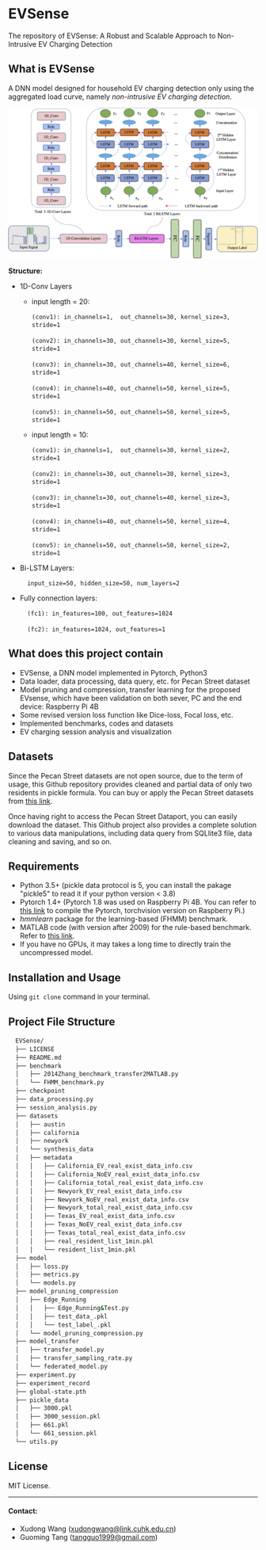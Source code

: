 # EVSense

The repository of EVSense: A Robust and Scalable Approach to Non-Intrusive EV Charging Detection


## What is EVSense

 A DNN model designed for household EV charging detection only using the aggregated load curve, namely *non-intrusive EV charging detection*.

![ ](https://github.com/MathAdventurer/EVSense/blob/main/image/EVSense_model.png)

**Structure:**
- 1D-Conv Layers

  - input length = 20:
  
        (conv1): in_channels=1,  out_channels=30, kernel_size=3, stride=1
    
        (conv2): in_channels=30, out_channels=30, kernel_size=5, stride=1
    
        (conv3): in_channels=30, out_channels=40, kernel_size=6, stride=1
    
        (conv4): in_channels=40, out_channels=50, kernel_size=5, stride=1
    
        (conv5): in_channels=50, out_channels=50, kernel_size=5, stride=1
  
  - input length = 10:
  
        (conv1): in_channels=1,  out_channels=30, kernel_size=2, stride=1
    
        (conv2): in_channels=30, out_channels=30, kernel_size=3, stride=1
    
        (conv3): in_channels=30, out_channels=40, kernel_size=3, stride=1
    
        (conv4): in_channels=40, out_channels=50, kernel_size=4, stride=1
    
        (conv5): in_channels=50, out_channels=50, kernel_size=2, stride=1

- Bi-LSTM Layers:

        input_size=50, hidden_size=50, num_layers=2
  
- Fully connection layers:

        (fc1): in_features=100, out_features=1024
        
        (fc2): in_features=1024, out_features=1

## What does this project contain

  - EVSense, a DNN model implemented in Pytorch, Python3
  - Data loader, data processing, data query, etc. for Pecan Street dataset
  - Model pruning and compression, transfer learning for the proposed EVsense, which have been validation on both sever, PC and the end device: Raspberry Pi 4B
  - Some revised version loss function like Dice-loss, Focal loss, etc.
  - Implemented benchmarks, codes and datasets
  - EV charging session analysis and visualization

## Datasets

 Since the Pecan Street datasets are not open source, due to the term of usage, this Github repository provides cleaned and partial data of only two residents in pickle formula. You can buy or apply the Pecan Street datasets from [this link](https://www.pecanstreet.org/dataport/).
 
 Once having right to access the Pecan Street Dataport, you can easily download the dataset. This Github project also provides a complete solution to various data manipulations, including data query from SQLlite3 file, data cleaning and saving, and so on.

## Requirements

  - Python 3.5+ (pickle data protocol is 5, you can install the pakage "pickle5" to read it if your python version < 3.8)
  - Pytorch 1.4+ (Pytorch 1.8 was used on Raspberry Pi 4B. You can refer to [this link](https://sites.google.com/view/steam-for-vision/raspberry-pi) to compile the Pytorch, torchvision version on Raspberry Pi.)
  - *hmmlearn* package for the learning-based (FHMM) benchmark.
  - MATLAB code (with version after 2009) for the rule-based benchmark. Refer to [this link](https://www.mathworks.com/matlabcentral/fileexchange/47474-energy-disaggregation-algorithm-for-electric-vehicle-charging-load).
  - If you have no GPUs, it may takes a long time to directly train the uncompressed model.

## Installation and Usage

  Using `git clone` command in your terminal.
  
  
## Project File Structure
```bash
  EVSense/
  ├── LICENSE
  ├── README.md
  ├── benchmark
  │   ├── 2014Zhang_benchmark_transfer2MATLAB.py
  │   └── FHMM_benchmark.py
  ├── checkpoint
  ├── data_processing.py
  ├── session_analysis.py
  ├── datasets
  │   ├── austin
  │   ├── california
  │   ├── newyork
  │   └── synthesis_data 
  │   ├── metadata
  │   │   ├── California_EV_real_exist_data_info.csv
  │   │   ├── California_NoEV_real_exist_data_info.csv
  │   │   ├── California_total_real_exist_data_info.csv
  │   │   ├── Newyork_EV_real_exist_data_info.csv
  │   │   ├── Newyork_NoEV_real_exist_data_info.csv
  │   │   ├── Newyork_total_real_exist_data_info.csv
  │   │   ├── Texas_EV_real_exist_data_info.csv
  │   │   ├── Texas_NoEV_real_exist_data_info.csv
  │   │   ├── Texas_total_real_exist_data_info.csv
  │   │   ├── real_resident_list_1min.pkl
  │   │   └── resident_list_1min.pkl
  ├── model
  │   ├── loss.py
  │   ├── metrics.py
  │   └── models.py
  ├── model_pruning_compression
  │   ├── Edge_Running
  │   │   ├── Edge_Running&Test.py
  │   │   ├── test_data_.pkl
  │   │   └── test_label_.pkl
  │   └── model_pruning_compression.py
  ├── model_transfer
  │   ├── transfer_model.py
  │   ├── transfer_sampling_rate.py
  │   └── federated_model.py
  ├── experiment.py
  ├── experiment_record
  ├── global-state.pth
  ├── pickle_data
  │   ├── 3000.pkl
  │   ├── 3000_session.pkl
  │   ├── 661.pkl
  │   └── 661_session.pkl
  └── utils.py
 ```
## License

  MIT License.

---

#### Contact:
- Xudong Wang (xudongwang@link.cuhk.edu.cn)
- Guoming Tang (tangguo1999@gmail.com)
